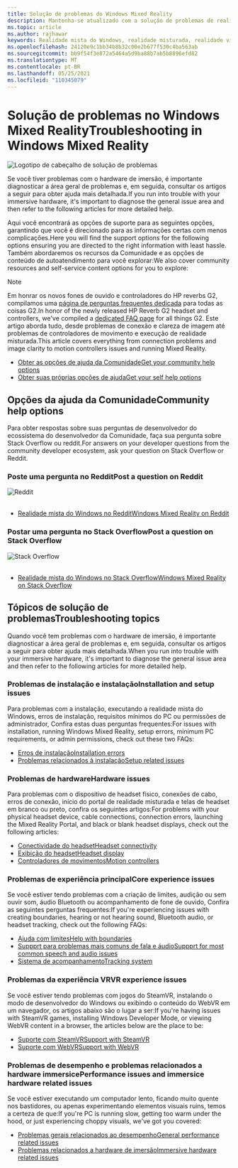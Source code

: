 ```yaml
---
title: Solução de problemas do Windows Mixed Reality
description: Mantenha-se atualizado com a solução de problemas de realidade mista do Windows que vai além da nossa documentação de suporte de consumidor padrão.
ms.topic: article
ms.author: rajhawar
keywords: Realidade mista do Windows, realidade misturada, realidade virtual, VR, MR, solução de problemas, erros, ajuda, suporte
ms.openlocfilehash: 24120e9c1bb34b8b32c00e2b677f530c4ba563ab
ms.sourcegitcommit: bb9f54f3e872a5464a5d9ba88b7ab5b8896efd82
ms.translationtype: MT
ms.contentlocale: pt-BR
ms.lasthandoff: 05/25/2021
ms.locfileid: "110345079"
---
```

# <a name="troubleshooting-in-windows-mixed-reality"></a><span data-ttu-id="ce394-104">Solução de problemas no Windows Mixed Reality</span><span class="sxs-lookup"><span data-stu-id="ce394-104">Troubleshooting in Windows Mixed Reality</span></span>

![Logotipo de cabeçalho de solução de problemas](images/1050px-Mixedrealityportal.png)

<span data-ttu-id="ce394-106">Se você tiver problemas com o hardware de imersão, é importante diagnosticar a área geral de problemas e, em seguida, consultar os artigos a seguir para obter ajuda mais detalhada.</span><span class="sxs-lookup"><span data-stu-id="ce394-106">If you run into trouble with your immersive hardware, it's important to diagnose the general issue area and then refer to the following articles for more detailed help.</span></span>

<span data-ttu-id="ce394-107">Aqui você encontrará as opções de suporte para as seguintes opções, garantindo que você é direcionado para as informações certas com menos complicações.</span><span class="sxs-lookup"><span data-stu-id="ce394-107">Here you will find the support options for the following options ensuring you are directed to the right information with least hassle.</span></span> <span data-ttu-id="ce394-108">Também abordaremos os recursos da Comunidade e as opções de conteúdo de autoatendimento para você explorar:</span><span class="sxs-lookup"><span data-stu-id="ce394-108">We also cover community resources and self-service content options for you to explore:</span></span>

>[!Note]
><span data-ttu-id="ce394-109">Em honrar os novos fones de ouvido e controladores do HP reverbs G2, compilamos uma [página de perguntas frequentes dedicada](reverbG2-faq.yml) para todas as coisas G2.</span><span class="sxs-lookup"><span data-stu-id="ce394-109">In honor of the newly released HP Reverb G2 headset and controllers, we've compiled a [dedicated FAQ page](reverbG2-faq.yml) for all things G2.</span></span> <span data-ttu-id="ce394-110">Este artigo aborda tudo, desde problemas de conexão e clareza de imagem até problemas de controladores de movimento e execução de realidade misturada.</span><span class="sxs-lookup"><span data-stu-id="ce394-110">This article covers everything from connection problems and image clarity to motion controllers issues and running Mixed Reality.</span></span>

- [<span data-ttu-id="ce394-111">Obter as opções de ajuda da Comunidade</span><span class="sxs-lookup"><span data-stu-id="ce394-111">Get your community help options</span></span>](#community-help-options)
- [<span data-ttu-id="ce394-112">Obter suas próprias opções de ajuda</span><span class="sxs-lookup"><span data-stu-id="ce394-112">Get your self help options</span></span>](#troubleshooting-topics)

## <a name="community-help-options"></a><span data-ttu-id="ce394-113">Opções da ajuda da Comunidade</span><span class="sxs-lookup"><span data-stu-id="ce394-113">Community help options</span></span>

<span data-ttu-id="ce394-114">Para obter respostas sobre suas perguntas de desenvolvedor do ecossistema do desenvolvedor da Comunidade, faça sua pergunta sobre Stack Overflow ou reddit.</span><span class="sxs-lookup"><span data-stu-id="ce394-114">For answers on your developer questions from the community developer ecosystem, ask your question on Stack Overflow or Reddit.</span></span>

### <a name="post-a-question-on-reddit"></a><span data-ttu-id="ce394-115">Poste uma pergunta no Reddit</span><span class="sxs-lookup"><span data-stu-id="ce394-115">Post a question on Reddit</span></span>
<div class='icon is-large'>
    <img alt='Reddit' src='https://docs.microsoft.com/media/logos/logo_reddit.svg'>
</div><br/>

- [<span data-ttu-id="ce394-116">Realidade mista do Windows no Reddit</span><span class="sxs-lookup"><span data-stu-id="ce394-116">Windows Mixed Reality on Reddit</span></span>](https://www.reddit.com/r/WindowsMR/)

### <a name="post-a-question-on-stack-overflow"></a><span data-ttu-id="ce394-117">Postar uma pergunta no Stack Overflow</span><span class="sxs-lookup"><span data-stu-id="ce394-117">Post a question on Stack Overflow</span></span>
<div class='icon is-large'>
    <img alt='Stack Overflow' src='https://docs.microsoft.com/media/logos/logo_stackoverflow.svg'>
</div><br/>

- [<span data-ttu-id="ce394-118">Realidade mista do Windows no Stack Overflow</span><span class="sxs-lookup"><span data-stu-id="ce394-118">Windows Mixed Reality on Stack Overflow</span></span>](https://stackoverflow.com/questions/tagged/windows-mixed-reality)

## <a name="troubleshooting-topics"></a><span data-ttu-id="ce394-119">Tópicos de solução de problemas</span><span class="sxs-lookup"><span data-stu-id="ce394-119">Troubleshooting topics</span></span>

<span data-ttu-id="ce394-120">Quando você tem problemas com o hardware de imersão, é importante diagnosticar a área geral de problemas e, em seguida, consultar os artigos a seguir para obter ajuda mais detalhada.</span><span class="sxs-lookup"><span data-stu-id="ce394-120">When you run into trouble with your immersive hardware, it's important to diagnose the general issue area and then refer to the following articles for more detailed help.</span></span> 

### <a name="installation-and-setup-issues"></a><span data-ttu-id="ce394-121">Problemas de instalação e instalação</span><span class="sxs-lookup"><span data-stu-id="ce394-121">Installation and setup issues</span></span>

<span data-ttu-id="ce394-122">Para problemas com a instalação, executando a realidade mista do Windows, erros de instalação, requisitos mínimos do PC ou permissões de administrador, Confira estas duas perguntas frequentes:</span><span class="sxs-lookup"><span data-stu-id="ce394-122">For issues with installation, running Windows Mixed Reality, setup errors, minimum PC requirements, or admin permissions, check out these two FAQs:</span></span>

- [<span data-ttu-id="ce394-123">Erros de instalação</span><span class="sxs-lookup"><span data-stu-id="ce394-123">Installation errors</span></span>](installation_errors.md)
- [<span data-ttu-id="ce394-124">Problemas relacionados à instalação</span><span class="sxs-lookup"><span data-stu-id="ce394-124">Setup related issues</span></span>](wmr-setup-faq.yml)

### <a name="hardware-issues"></a><span data-ttu-id="ce394-125">Problemas de hardware</span><span class="sxs-lookup"><span data-stu-id="ce394-125">Hardware issues</span></span>

<span data-ttu-id="ce394-126">Para problemas com o dispositivo de headset físico, conexões de cabo, erros de conexão, início do portal de realidade misturada e telas de headset em branco ou preto, confira os seguintes artigos:</span><span class="sxs-lookup"><span data-stu-id="ce394-126">For problems with your physical headset device, cable connections, connection errors, launching the Mixed Reality Portal, and black or blank headset displays, check out the following articles:</span></span>

- [<span data-ttu-id="ce394-127">Conectividade do headset</span><span class="sxs-lookup"><span data-stu-id="ce394-127">Headset connectivity</span></span>](headset-connectivity.md)
- [<span data-ttu-id="ce394-128">Exibição do headset</span><span class="sxs-lookup"><span data-stu-id="ce394-128">Headset display</span></span>](headset-display.md)
- [<span data-ttu-id="ce394-129">Controladores de movimentos</span><span class="sxs-lookup"><span data-stu-id="ce394-129">Motion controllers</span></span>](motion-controller-problems.md)

### <a name="core-experience-issues"></a><span data-ttu-id="ce394-130">Problemas de experiência principal</span><span class="sxs-lookup"><span data-stu-id="ce394-130">Core experience issues</span></span>

<span data-ttu-id="ce394-131">Se você estiver tendo problemas com a criação de limites, audição ou sem ouvir som, áudio Bluetooth ou acompanhamento de fone de ouvido, Confira as seguintes perguntas frequentes:</span><span class="sxs-lookup"><span data-stu-id="ce394-131">If you're experiencing issues with creating boundaries, hearing or not hearing sound, Bluetooth audio, or headset tracking, check out the following FAQs:</span></span>

- [<span data-ttu-id="ce394-132">Ajuda com limites</span><span class="sxs-lookup"><span data-stu-id="ce394-132">Help with boundaries</span></span>](boundary-questions.md)
- [<span data-ttu-id="ce394-133">Suppprt para problemas mais comuns de fala e áudio</span><span class="sxs-lookup"><span data-stu-id="ce394-133">Suppprt for most common speech and audio issues</span></span>](speech-and-audio.md)
- [<span data-ttu-id="ce394-134">Sistema de acompanhamento</span><span class="sxs-lookup"><span data-stu-id="ce394-134">Tracking system</span></span>](tracking.md)

### <a name="vr-experience-issues"></a><span data-ttu-id="ce394-135">Problemas da experiência VR</span><span class="sxs-lookup"><span data-stu-id="ce394-135">VR experience issues</span></span>

<span data-ttu-id="ce394-136">Se você estiver tendo problemas com jogos do SteamVR, instalando o modo de desenvolvedor do Windows ou exibindo o conteúdo do WebVR em um navegador, os artigos abaixo são o lugar a ser:</span><span class="sxs-lookup"><span data-stu-id="ce394-136">If you're having issues with SteamVR games, installing Windows Developer Mode, or viewing WebVR content in a browser, the articles below are the place to be:</span></span>

- [<span data-ttu-id="ce394-137">Suporte com SteamVR</span><span class="sxs-lookup"><span data-stu-id="ce394-137">Support with SteamVR</span></span>](steamvr-questions.md)
- [<span data-ttu-id="ce394-138">Suporte com WebVR</span><span class="sxs-lookup"><span data-stu-id="ce394-138">Support with WebVR</span></span>](webvr-questions.md)

### <a name="performance-issues-and-immersice-hardware-related-issues"></a><span data-ttu-id="ce394-139">Problemas de desempenho e problemas relacionados a hardware immersice</span><span class="sxs-lookup"><span data-stu-id="ce394-139">Performance issues and immersice hardware related issues</span></span>

<span data-ttu-id="ce394-140">Se você estiver executando um computador lento, ficando muito quente nos bastidores, ou apenas experimentando elementos visuais ruins, temos a certeza de que:</span><span class="sxs-lookup"><span data-stu-id="ce394-140">If you're PC is running slow, getting too warm under the hood, or just experiencing choppy visuals, we've got you covered:</span></span>

- [<span data-ttu-id="ce394-141">Problemas gerais relacionados ao desempenho</span><span class="sxs-lookup"><span data-stu-id="ce394-141">General performance related issues</span></span>](performance-questions.md)
- [<span data-ttu-id="ce394-142">Problemas relacionados a hardware de imersão</span><span class="sxs-lookup"><span data-stu-id="ce394-142">Immersive hardware related issues</span></span>](other-questions.md)
